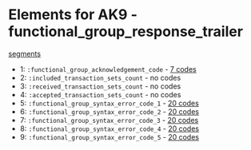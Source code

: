 # Elements for AK9 - functional_group_response_trailer
[segments](../segments.md)
* 1: `:functional_group_acknowledgement_code` - [7 codes](../elements/AK9_1.md)
* 2: `:included_transaction_sets_count` - no codes
* 3: `:received_transaction_sets_count` - no codes
* 4: `:accepted_transaction_sets_count` - no codes
* 5: `:functional_group_syntax_error_code_1` - [20 codes](../elements/AK9_5.md)
* 6: `:functional_group_syntax_error_code_2` - [20 codes](../elements/AK9_6.md)
* 7: `:functional_group_syntax_error_code_3` - [20 codes](../elements/AK9_7.md)
* 8: `:functional_group_syntax_error_code_4` - [20 codes](../elements/AK9_8.md)
* 9: `:functional_group_syntax_error_code_5` - [20 codes](../elements/AK9_9.md)
